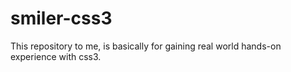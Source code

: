 # smiler-css3
This repository to me, is basically for gaining real world hands-on experience with css3. 
